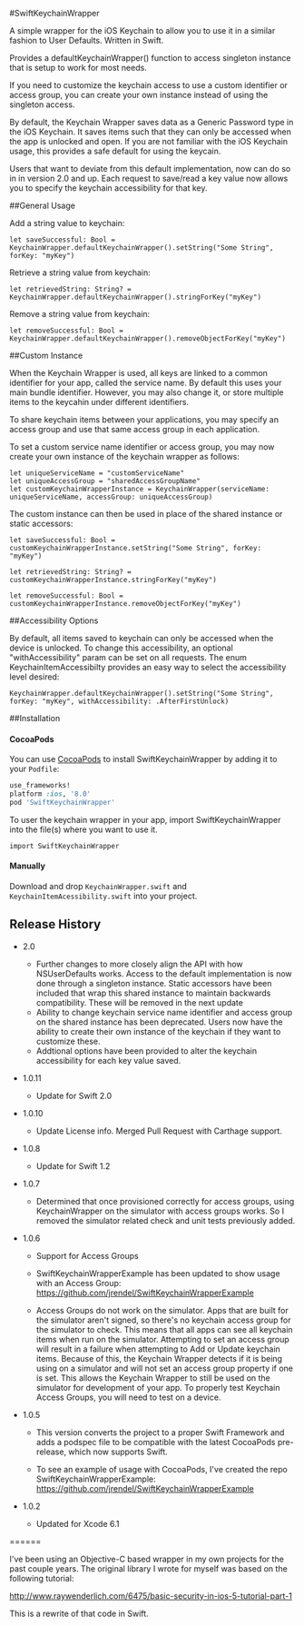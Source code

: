 #SwiftKeychainWrapper

A simple wrapper for the iOS Keychain to allow you to use it in a similar fashion to User Defaults. Written in Swift.

Provides a defaultKeychainWrapper() function to access singleton instance that is setup to work for most needs. 

If you need to customize the keychain access to use a custom identifier or access group, you can create your own instance instead of using the singleton access.

By default, the Keychain Wrapper saves data as a Generic Password type in the iOS Keychain. It saves items such that they can only be accessed when the app is unlocked and open. If you are not familiar with the iOS Keychain usage, this provides a safe default for using the keycain.

Users that want to deviate from this default implementation, now can do so in in version 2.0 and up. Each request to save/read a key value now allows you to specify the keychain accessibility for that key.

##General Usage

Add a string value to keychain:
```
let saveSuccessful: Bool = KeychainWrapper.defaultKeychainWrapper().setString("Some String", forKey: "myKey")
```

Retrieve a string value from keychain:
```
let retrievedString: String? = KeychainWrapper.defaultKeychainWrapper().stringForKey("myKey")
```

Remove a string value from keychain:
```
let removeSuccessful: Bool = KeychainWrapper.defaultKeychainWrapper().removeObjectForKey("myKey")
```

##Custom Instance

When the Keychain Wrapper is used, all keys are linked to a common identifier for your app, called the service name. By default this uses your main bundle identifier. However, you may also change it, or store multiple items to the keycahin under different identifiers.

To share keychain items between your applications, you may specify an access group and use that same access group in each application.

To set a custom service name identifier or access group, you may now create your own instance of the keychain wrapper as follows:

```
let uniqueServiceName = "customServiceName"
let uniqueAccessGroup = "sharedAccessGroupName"
let customKeychainWrapperInstance = KeychainWrapper(serviceName: uniqueServiceName, accessGroup: uniqueAccessGroup)
```
The custom instance can then be used in place of the shared instance or static accessors:

```
let saveSuccessful: Bool = customKeychainWrapperInstance.setString("Some String", forKey: "myKey")

let retrievedString: String? = customKeychainWrapperInstance.stringForKey("myKey")

let removeSuccessful: Bool = customKeychainWrapperInstance.removeObjectForKey("myKey")
```

##Accessibility Options

By default, all items saved to keychain can only be accessed when the device is unlocked. To change this accessibility, an optional "withAccessibility" param can be set on all requests. The enum KeychainItemAccessibilty provides an easy way to select the accessibility level desired:

```
KeychainWrapper.defaultKeychainWrapper().setString("Some String", forKey: "myKey", withAccessibility: .AfterFirstUnlock)
```

##Installation

#### CocoaPods
You can use [CocoaPods](http://cocoapods.org/) to install SwiftKeychainWrapper by adding it to your `Podfile`:

``` ruby
use_frameworks!
platform :ios, '8.0'
pod 'SwiftKeychainWrapper'
```

To user the keychain wrapper in your app, import SwiftKeychainWrapper into the file(s) where you want to use it.

```
import SwiftKeychainWrapper
```

#### Manually
Download and drop ```KeychainWrapper.swift``` and ```KeychainItemAcessibility.swift``` into your project. 


## Release History

* 2.0
   * Further changes to more closely align the API with how NSUserDefaults works. Access to the default implementation is now done through a singleton instance. Static accessors have been included that wrap this shared instance to maintain backwards compatibility. These will be removed in the next update
   * Ability to change keychain service name identifier and access group on the shared instance has been deprecated. Users now have the ability to create their own instance of the keychain if they want to customize these.
   * Addtional options have been provided to alter the keychain accessibility for each key value saved.

* 1.0.11
   * Update for Swift 2.0

* 1.0.10
   * Update License info. Merged Pull Request with Carthage support.

* 1.0.8
   * Update for Swift 1.2

* 1.0.7
   * Determined that once provisioned correctly for access groups, using KeychainWrapper on the simulator with access groups works. So I removed the simulator related check and unit tests previously added.

* 1.0.6
   * Support for Access Groups
   * SwiftKeychainWrapperExample has been updated to show usage with an Access Group: https://github.com/jrendel/SwiftKeychainWrapperExample

   * Access Groups do not work on the simulator. Apps that are built for the simulator aren't signed, so there's no keychain access group for the simulator to check. This means that all apps can see all keychain items when run on the simulator. Attempting to set an access group will result in a failure when attempting to Add or Update keychain items. Because of this, the Keychain Wrapper detects if it is being using on a simulator and will not set an access group property if one is set. This allows the Keychain Wrapper to still be used on the simulator for development of your app. To properly test Keychain Access Groups, you will need to test on a device.

* 1.0.5
   * This version converts the project to a proper Swift Framework and adds a podspec file to be compatible with the latest CocoaPods pre-release, which now supports Swift. 

   * To see an example of usage with CocoaPods, I've created the repo SwiftKeychainWrapperExample:  https://github.com/jrendel/SwiftKeychainWrapperExample

* 1.0.2
   * Updated for Xcode 6.1

======

I've been using an Objective-C based wrapper in my own projects for the past couple years. The original library I wrote for myself was based on the following tutorial:

http://www.raywenderlich.com/6475/basic-security-in-ios-5-tutorial-part-1

This is a rewrite of that code in Swift.
